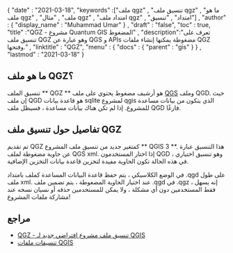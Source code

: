 {
  "date" : "2021-03-18",
  "keywords" :["ملف qgz" , "تنسيق ملف qgz" , "ما هو ملف qgz" , "ملف" , "مثال qgz" , "امتداد ملف qgz" , "امتداد" , "تنسيق"] ,
  "author" : {
    "display_name" : "Muhammad Umar"
} ,
  "draft" : "false",
  "toc" : true,
  "title" :"QGZ - مشروع Quantum GIS المضغوط" ,
  "description":"تعرف على تنسيق ملف QGZ وهو عبارة عن QGS و APIs مضغوطة يمكنها إنشاء ملفات QGZ وفتحها." ,
  "linktitle" : "QGZ",
  "menu" : {
    "docs" : {
      "parent" : "gis"
}
} ,
  "lastmod" : "2021-03-18"
}

## ما هو ملف QGZ؟

تنسيق الملف ** QGZ ** هو أرشيف مضغوط يحتوي على ملف [QGS](/gis/qgs/) وملف QGD. حيث إن ملف QGD هو قاعدة بيانات sqlite لمشروع qgis الذي يتكون من بيانات مساعدة للمشروع. إذا لم تكن هناك بيانات مساعدة ، فسيظل ملف QGD فارغًا.

## تفاصيل حول تنسيق ملف QGZ

تم تقديم QGZ كمتغير جديد من تنسيق ملف المشروع ** QGIS 3 **. هذا التنسيق عبارة عن حاوية مضغوطة لملف QGS xml. إذا اختار المستخدمون QGD وهو تنسيق اختياري ، في هذه الحالة تكون الحاوية مفيدة لتخزين قاعدة بيانات التخزين الإضافية.

في الوضع الكلاسيكي ، يتم حفظ قاعدة البيانات المساعدة كملف بامتداد .qgd على طول ملف xml. عند اختيار الحاوية المضغوطة ، يتم تضمين ملف .qgd في .qgz ، إنه يسهل فقط المستخدمين دون أي مشكلة ، ولا يمكن للمستخدمين حذفه أو نسيان نسخه عند مشاركة ملفات المشروع!


## مراجع

* [QGZ - تنسيق ملف مشروع افتراضي جديد لـ QGIS](https://oslandia.com/en/2018/06/01/qgz-a-new-default-project-file-format-for-qgis/)
* [تنسيقات ملفات QGIS](https://docs.qgis.org/3.16/en/docs/user_manual/appendices/qgis_file_formats.html)

